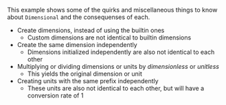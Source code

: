 This example shows some of the quirks and miscellaneous things to know about `Dimensional` and the consequenses of each.

- Create dimensions, instead of using the builtin ones
    - Custom dimensions are not identical to builtin dimensions
- Create the same dimension independently
    - Dimensions initialized independently are also not identical to each other
- Multiplying or dividing dimensions or units by *dimensionless* or *unitless*
    - This yields the original dimension or unit
- Creating units with the same prefix independently
    - These units are also not identical to each other, but will have a conversion rate of 1